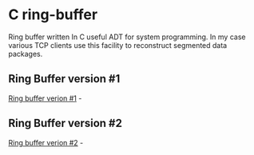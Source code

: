 # C ring-buffer
Ring buffer written In C useful ADT for system programming. In my case various TCP clients use this facility to reconstruct segmented data packages.

## Ring Buffer version #1

[Ring buffer verion #1](README_ringbuffer_v1.md) - 

## Ring Buffer version #2

[Ring buffer verion #2](README_ringbuffer_v2.md) - 

